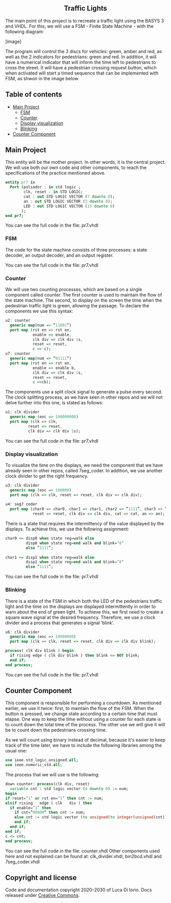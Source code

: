 <h2 align="center">Traffic Lights</h2>

The main point of this project is to recreate a traffic light using the BASYS 3 and VHDL. For this, we will use a FSM - Finite State Machine - with the following diagram:

[image]

The program will control the 3 discs for vehicles: green, amber and red, as well as the 2 indicators for pedestrians: green and red. In addition, it will have a numerical indicator that will inform the time left to pedestrians to cross the street. It will have a pedestrian crossing request button, which when activated will start a timed sequence that can be implemented with FSM, as shwon in the image below.


## Table of contents

- [Main Project](#Main-project)
  - [FSM](#FSM)
  - [Counter](#Counter)
  - [Display visualization](#Display-visualization)
  - [Blinking](#Blinking)
- [Counter Component](#Counter-Component)


## Main Project

This entity will be the mother project. In other words, it is the central project. We will use both our own code and other components, to reach the specifications of the practice mentioned above.

````VHDL
entity pr7 is 
  Port (polsador : in std logic ;
        clk, reset : in STD LOGIC;
        cat : out STD LOGIC VECTOR (7 downto 0); 
        an : out STD LOGIC VECTOR (3 downto 0); 
        LED : out STD LOGIC VECTOR (15 downto 0)
       ); 
end pr7;
````

You can see the full code in the file: pr7.vhdl

### FSM

The code for the state machine consists of three processes: a state decoder, an output decoder, and an output register. 

You can see the full code in the file: pr7.vhdl


### Counter

We will use two counting processes, which are based on a single component called counter. The first counter is used to maintain the flow of the state machine. The second, to display on the screen the time when the pedestrian traffic light is green, allowing the passage. To declare the components we use this syntax:

````VHDL
u2: counter
  generic map(num => ”11001”) 
  port map (rst en => rst en,
            enable => enable,
            clk div => clk div 1s, 
            reset => reset,
            c => c);
u7: counter
  generic map(num => ”01111”) 
  port map (rst en => rst en,
            enable => enable b, 
            clk div => clk div 1s, 
            reset => reset,
            c =>cb);
````

The components use a split clock signal to generate a pulse every second. The clock splitting process, as we have seen in other repos and we will not delve further into this one, is stated as follows:

````VHDL
u1: clk divider
  generic map (eoc => 100000000) 
  port map (clk => clk,
          reset => reset,
          clk div => clk div 1s);
````

You can see the full code in the file: pr7.vhdl

### Display visualization

To visualize the time on the displays, we need the component that we have already seen in other repos, called 7seg_coder. In addition, we use another clock divider to get the right frequency.

````VHDL
u3: clk divider
  generic map (eoc => 100000) 
  port map (clk => clk, reset => reset, clk div => clk div);
  
u4: seg7 coder
  port map (char0 => char0, char1 => char1, char2 => ”1111”, char3 => ”1111”, clk => clk,
            reset => reset, clk div => clk div, cat => cat, an => an);
````

There is a state that requires the intermittency of the value displayed by the displays. To achieve this, we use the following assignment:

````VHDL
char0 <= disp0 when state reg=walk else
         disp0 when state reg=end walk and blink=’0’ 
         else ”1111”;
         
char1 <= disp1 when state reg=walk else
         disp1 when state reg=end walk and blink=’0’ 
         else ”1111”;
````

You can see the full code in the file: pr7.vhdl

### Blinking

There is a state of the FSM in which both the LED of the pedestrians traffic light and the time on the displays are displayed intermittently in order to warn about the end of green light. To achieve this, we first need to create a square wave signal at the desired frequency. Therefore, we use a clock divider and a process that generates a signal ‘blink’.

````VHDL
u6: clk divider
  generic map (eoc => 10000000) 
  port map (clk => clk, reset => reset, clk div => clk div blink);

process( clk div blink ) begin
  if rising edge ( clk div blink ) then blink <= NOT blink;
  end if;
end process;
````

You can see the full code in the file: pr7.vhdl

## Counter Component

This component is responsible for performing a countdown. As mentioned earlier, we use it twice: first, to maintain the flow of the FSM. When the button is pressed, we change state according to a certain time that must elapse. One way to keep the time without using a counter for each state is to count down the total time of the process. The other use we will give it will be to count down the pedestrians crossing time.

As we will count using binary instead of decimal, because it's easier to keep track of the time later, we have to include the following libraries among the usual one:

````VHDL
use ieee.std_logic_unsigned.all;
use ieee.numeric_std.all;
````

The process that we will use is the following:

````VHDL
down counter: process(clk div, reset)
  variable cnt : std logic vector (4 downto 0) := num;
begin
if reset=’1’ or rst en=’1’ then cnt := num;
elsif rising   edge ( clk   div ) then 
  if enable=’1’ then
    if cnt=”00000” then cnt := num;
    else cnt := std logic vector (to unsigned(to integer(unsigned(cnt))  1, 5));
    end if;
  end if; 
end if;
c <= cnt; 
end process;
````

You can see the full code in the file: counter.vhdl
Other components used here and not explained can be found at: clk_divider.vhdl, bin2bcd.vhdl and 7seg_coder.vhdl

## Copyright and license

Code and documentation copyright 2020–2030 of Luca Di Iorio. Docs released under [Creative Commons](https://creativecommons.org/licenses/by/3.0/).
